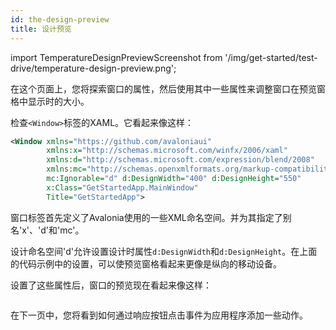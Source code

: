 ```yaml
---
id: the-design-preview
title: 设计预览
---
```


import TemperatureDesignPreviewScreenshot from '/img/get-started/test-drive/temperature-design-preview.png';

在这个页面上，您将探索窗口的属性，然后使用其中一些属性来调整窗口在预览窗格中显示时的大小。

检查`<Window>`标签的XAML。它看起来像这样：

```xml
<Window xmlns="https://github.com/avaloniaui"
        xmlns:x="http://schemas.microsoft.com/winfx/2006/xaml"
        xmlns:d="http://schemas.microsoft.com/expression/blend/2008"
        xmlns:mc="http://schemas.openxmlformats.org/markup-compatibility/2006"
        mc:Ignorable="d" d:DesignWidth="400" d:DesignHeight="550"
        x:Class="GetStartedApp.MainWindow"
        Title="GetStartedApp">
```

窗口标签首先定义了Avalonia使用的一些XML命名空间。并为其指定了别名'x'、'd'和'mc'。

设计命名空间'd'允许设置设计时属性`d:DesignWidth`和`d:DesignHeight`。在上面的代码示例中的设置，可以使预览窗格看起来更像是纵向的移动设备。

设置了这些属性后，窗口的预览现在看起来像这样：

<img className="center" src={TemperatureDesignPreviewScreenshot} alt="" />

在下一页中，您将看到如何通过响应按钮点击事件为应用程序添加一些动作。